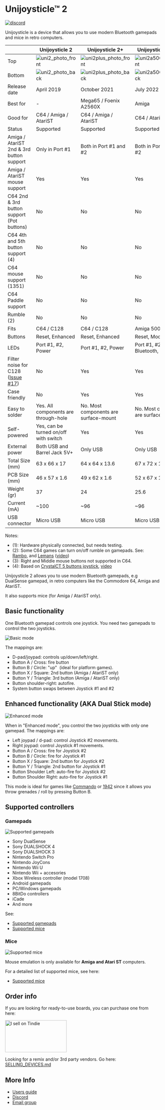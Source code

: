 # Unijoysticle™ 2

[![discord](https://img.shields.io/discord/775177861665521725.svg)](https://discord.gg/r5aMn6Cw5q)

Unijoysticle is a device that allows you to use modern Bluetooth gamepads and mice in retro computers.

|   | Unijoysticle 2 | Unijoysticle 2+ | Unijoysticle 2 A500 | Unijoysticle 2 C64 |
| - | -------------- | --------------- | ------------------- | ------------------ |
| Top | ![uni2_photo_front] | ![uni2plus_photo_front] | ![uni2a500_photo_front] | ![uni2c64_photo_front] |
| Bottom  | ![uni2_photo_back] | ![uni2plus_photo_back] | ![uni2a500_photo_back] | ![uni2c64_photo_back] |
| Release date | April 2019 | October 2021 | July 2022 | March 2023 |
| Best for | - | Mega65 / Foenix A2560X | Amiga | C64 / C128 |
| Good for | C64 / Amiga / AtariST | C64 / Amiga / AtariST | C64 / AtariST | Amiga / AtariST |
| Status | Supported | Supported | Supported | Supported |
| Amiga / AtariST 2nd & 3rd button support| Only in Port #1| Both in Port #1 and #2 | Both in Port #1 and #2 | No |
| Amiga / AtariST mouse support | Yes | Yes | Yes | Yes (3) |
| C64 2nd & 3rd button support (Pot buttons) | No | No | No | Yes |
| C64 4th and 5th button support (4) | No | No | No | Yes |
| C64 mouse support (1351) | No | No | No | Might (1) |
| C64 Paddle support | No | No | No | Might (1) |
| Rumble (2) | No | No | No | Yes |
| Fits | C64 / C128 | C64 / C128 | Amiga 500 / 1200 | C64 / C128 |
| Buttons | Reset, Enhanced | Reset, Enhanced | Reset, Mode,  Swap | Reset, Mode, Swap |
| LEDs | Port #1, #2, Power | Port #1, #2, Power | Port #1, #2, Bluetooth, Power | Port #1, #2, Bluetooth, Power |
| Filter noise for C128 ([Issue #17][issue_17]) | No | Yes | Yes | Yes |
| Case friendly | No | Yes | Yes | Yes |
| Easy to solder | Yes. All components are through-hole | No. Most components are surface-mount | No. Most components are surface-mount | No. Most components are surface-mount |
| Self-powered | Yes, can be turned on/off with switch | Yes | Yes | Yes |
| External power | Both USB and Barrel Jack 5V+ | Only USB | Only USB | Only USB |
| Total Size (mm) | 63 x 66 x 17 | 64 x 64 x 13.6 | 67 x 72 x 13.6 | 72 x 68 x 13.6 |
| PCB Size (mm) | 46 x 57 x 1.6 | 49 x 62 x 1.6 | 52 x 67 x 1.6 | 63 x 60 x 1.6 |
| Weight (gr) | 37 | 24 | 25.6 | 27.1 |
| Current (mA)| ~100 | ~96 | ~96 | ~96 |
| USB connector | Micro USB | Micro USB | Micro USB | Micro USB |


Notes:

- (1): Hardware physically connected, but needs testing.
- (2): Some C64 games can turn on/off rumble on gamepads. See: [Rambo], and [Lemans] ([video][rumble_video])
- (3): Right and Middle mouse buttons not supported in C64.
- (4): Based on [CrystalCT 5 buttons joystick][crystalct/5plusbuttonsJoystick], [video][5_buttons_video]

Unijoysticle 2 allows you to use modern Bluetooth gamepads, e.g DualSense gamepad,
in retro computers like the Commodore 64, Amiga and AtariST.

It also supports mice (for Amiga / AtariST only).

[issue_17]: https://gitlab.com/ricardoquesada/unijoysticle2/-/issues/17
[uni2_photo_front]: https://lh3.googleusercontent.com/pw/AM-JKLUphquTBg9JoV-L7wuMtze_aKIJ8LvfokTakuBKSVFClziLWCViggcrlNZtqGUMgv6u6yYpZ_RuE2jdGSn3Q0oYl0jOQzzGcutRt-JiMjLZY_oAvK4LehrawNj_aNbthCJ-VEJzsW3dywhJNekjhTsfNQ=-no
[uni2_photo_back]: https://lh3.googleusercontent.com/pw/AM-JKLXnMbJt7A55lUrtmiuKj4As98He7ZVi6YuPKg8N1sGbw1w5d5TtC8B-ilfoqC5QCKcZG8MFkmHNj5HgVbP8fdHhMBPx2CLgyRhaRmohx0SWF-_wZ57WYCfo7RlH4k7sEmh1txsTvHto2ko0H_0l9aUALg=-no
[uni2plus_photo_front]: https://lh3.googleusercontent.com/pw/AM-JKLWV2Zo912VtOfuM71AluanNXGwVQiAehNEiQ1VL3L7SkWDl-9k0fA6tfza9QpGL52petBfFFFHMb8rh_ybSj17LOQA70IycMDQw6AVqlN8Jp4HDWT8sWcXHIPEQZTxNuQ-RFygKbmVpW2n52wwi5cJgwA=-no
[uni2plus_photo_back]: https://lh3.googleusercontent.com/pw/AM-JKLWs_G63eJRX8WuVVRoKKur8UQ-VcWTNbmkjFumwZYvDRhgjqamVa-X9CROAnoPyK3sHDmfwtqAtJiI1DHiwlINBPCgiEY4yWFYWl8SlHA_QOG7LmVKuOKy1UQa-5dALC2r0FBfhS9He6utE7Kz5nWAXiw=-no
[uni2a500_photo_front]: https://lh3.googleusercontent.com/pw/AM-JKLU1BbKnbuLE7Oa_VOY3AnBjYwNVcAPKJcmYa7WUnCK5gMM1bHZyK3lTZ1Mo0NtS30ogeeSqxySx3Qi2ux3AGOlocQnQe9a87NoiKz5tnmHV_IGf3hPln0qsr8t5yfD5biKKVbGlRJ6vN2IbmI8H2Wg6iw=-no
[uni2a500_photo_back]: https://lh3.googleusercontent.com/pw/AM-JKLXMUngI6ctahY5clP-76UBjUem9L4Eehj4GFsEwUJwtZ3-MuZCV2nOsxiN3Go1PKvoc9sJbLRY8hCZ9TcV4cq5AtcAtscdjH1LiNzltFSgQY4IQEwSiPHfvhjhZCDezhgHKQDrmmA3EGFM7kJ4MKNxtig=-no
[bluepad32-fw]: https://gitlab.com/ricardoquesada/bluepad32
[uni2c64_photo_front]: https://lh3.googleusercontent.com/pw/AMWts8AzoDnIOIiM-50UpjAqY8OgdsM6pzM3BuYWb2ZOg4K_o4TxygtSjuZvrKI92lrl4Qqf8sLT6PtLYsXzDbragTDgoeX4yTpymqoc450FiyjiBT1YHxRbLBtGWgUOQHezXUxKCORs5aOcxPwowfrgR4PcQw=-no
[uni2c64_photo_back]: https://lh3.googleusercontent.com/pw/AMWts8C_vxauz3FAOv8NGAh64LGTExHwCj0N0bX73xsWIeDyR3efFPPUQb3JJQK5S8Qcm9B8bx3r_yio6WWAML1si4u8E9FejXP9DL8vxSCg_TR7rLi5aPiwisQaIptN8hJdfz3Zoh_B4cqiRE9vMi9t50R_gw=-no
[Rambo]: https://gitlab.com/ricardoquesada/c64-rambo
[Lemans]: https://gitlab.com/ricardoquesada/c64-lemans
[crystalct/5plusbuttonsJoystick]: https://github.com/crystalct/5plusbuttonsJoystick/
[5_buttons_video]: https://www.youtube.com/watch?v=9Em_kUAHEuA
[rumble_video]: https://www.youtube.com/watch?v=vCj45OX43JE

## Basic functionality

One Bluetooth gamepad controls one joystick.
You need two gamepads to control the two joysticks.

![Basic mode](https://lh3.googleusercontent.com/pw/AM-JKLW09v8uSrCzB-2ooXXoH-leP2SPqV0-vg6Ym_IFNjwlpQoVELZQguo9oVIl3WhdzG2N-RQTyjH0xV8amFrCSv1XYpcUmgdRKJwGePIeBYQoUtx8JzbZS_c1L3nC3nRmTWdwSolBOnELwMal9qSkSpzfVw=h330-no)

The mappings are:

- D-pad/joypad: controls up/down/left/right.
- Button A / Cross: fire button
- Button B / Circle: "up"  (ideal for platform games).
- Button X / Square: 2nd button (Amiga / AtariST only)
- Button Y / Triangle: 3rd button (Amiga / AtariST only)
- Button shoulder-right: autofire.
- System button swaps between Joystick #1 and #2

## Enhanced functionality (AKA Dual Stick mode)

![Enhanced mode](https://lh3.googleusercontent.com/pw/AM-JKLUC6pvyoJ5v5Zb4HNQwBlbUCCKL5IPrZnrTz9S9P-Pkw1AoWjl48LQBmVagog591bUTDwPFaQorr_J9UtaWRldUpNClSc5ZZvX3DfNI5YQKOOwSIawdGMCHQeYWu-ne6RW_BdvlK10seuz1kvvnElMxaw=h360-no)

When in "Enhanced mode", you control the two joysticks with only one gamepad.
The mappings are:

- Left joypad / d-pad: control Joystick #2 movements.
- Right joypad: control Joystick #1 movements.
- Button A / Cross: fire for Joystick #2
- Button B / Circle: fire for Joystick #1
- Button X / Square: 2nd button for Joystick #2
- Button Y / Triangle: 2nd button for Joystick #1
- Button Shoulder Left: auto-fire for Joystick #2
- Button Shoulder Right: auto-fire for Joystick #1

This mode is ideal for games like [Commando][2] or [1942][3] since it allows you
throw grenades / roll by pressing Button B.

## Supported controllers

### Gamepads
![Supported gamepads](https://lh3.googleusercontent.com/pw/AM-JKLXpmyDvNXZ_LmlmBSYObRZDhwuY6hHXXBzAicFw1YH1QNSgZrpiPWXZMiPNM0ATgrockqGf5bLsI3fWceJtQQEj2_OroHs1SrxsgmS8Rh4XHlnFolchomsTPVC7o5zi4pXGQkhGEFbinoh3-ub_a4lQIw=-no?authuser=0)

- Sony DualSense
- Sony DUALSHOCK 4
- Sony DUALSHOCK 3
- Nintendo Switch Pro
- Nintendo JoyCons
- Nintendo Wii U
- Nintendo Wii + accesories
- Xbox Wireless controller (model 1708)
- Android gamepads
- PC/Windows gamepads
- 8BitDo controllers
- iCade
- And more

See:

* [Supported gamepads][gamepads]
* [Supported mice][mice]

[gamepads]: https://gitlab.com/ricardoquesada/unijoysticle2/blob/master/docs/supported_gamepads.md
[mice]: https://gitlab.com/ricardoquesada/bluepad32/blob/develop/docs/supported_mice.md

### Mice

![Supported mice](https://lh3.googleusercontent.com/pw/AM-JKLW1uSIck7GkC2YmalJdDoPwxmnD_NynS7tAiiIsn5N2UQnYtBAMCkZBeR8LMFUe8W4Fqbzo7JW1t7i_77sn-y3wYtw-Xbv3wYGhd4sSejTz3ec1T-HCLOguJ5NJMnv0h9fTlj4Wz2ytlPzXotm__bZW2A=h420-no)

Mouse emulation is only available for **Amiga and Atari ST** computers.

For a detailed list of supported mice, see here:

* [Supported mice][supported_mice]

[supported_mice]:  https://gitlab.com/ricardoquesada/bluepad32/blob/develop/docs/supported_mice.md

## Order info

If you are looking for ready-to-use boards, you can purchase one from here:

<a href="https://www.tindie.com/stores/riq/?ref=offsite_badges&utm_source=sellers_riq&utm_medium=badges&utm_campaign=badge_large"><img src="https://d2ss6ovg47m0r5.cloudfront.net/badges/tindie-larges.png" alt="I sell on Tindie" width="200" height="104"></a>

Looking for a remix and/or 3rd party vendors. Go here: [SELLING_DEVICES.md][selling_devices]

[selling_devices]: SELLING_DEVICES.md

## More Info

- [Users guide][users_guide]
- [Discord][discord]
- [Email group][email_group]

[users_guide]: https://gitlab.com/ricardoquesada/unijoysticle2/blob/master/docs/user_guide.md
[discord]: https://discord.gg/r5aMn6Cw5q
[email_group]: https://groups.google.com/forum/#!forum/unijoysticle

[1]: https://retro.moe/unijoysticle
[2]: https://csdb.dk/release/?id=137173
[3]: https://csdb.dk/release/?id=38140
